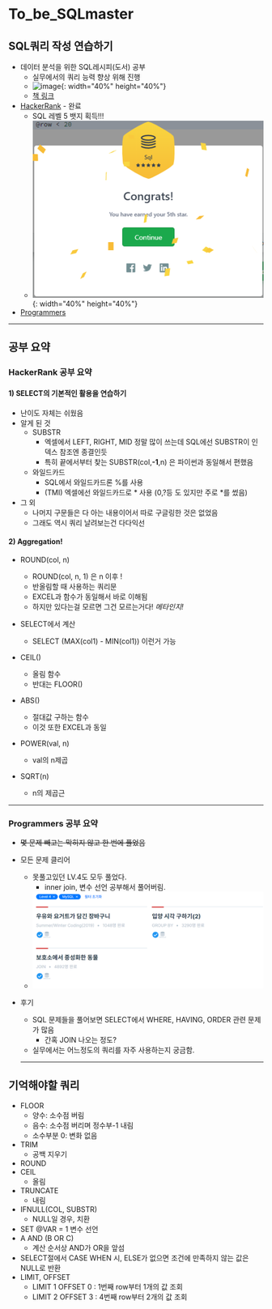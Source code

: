 

# To_be_SQLmaster
## SQL쿼리 작성 연습하기
* 데이터 분석을 위한 SQL레시피(도서) 공부
  * 실무에서의 쿼리 능력 향상 위해 진행
  * ![image](https://www.hanbit.co.kr/data/books/B8585882565_l.jpg){: width="40%" height="40%"}
  * [책 링크](https://www.hanbit.co.kr/store/books/look.php?p_code=B8585882565)
* [HackerRank](https://www.hackerrank.com/domains/sql?filters%5Bstatus%5D%5B%5D=unsolved&badge_type=sql) - 완료
  * SQL 레벨 5 뱃지 획득!!!
  * ![image](hackerrank/sqlbadge.png){: width="40%" height="40%"}
* [Programmers](https://programmers.co.kr/learn/challenges?tab=sql_practice_kit)

- - - -

## 공부 요약

### HackerRank 공부 요약

#### 1) SELECT의 기본적인 활용을 연습하기
* 난이도 자체는 쉬웠음
* 알게 된 것
  * SUBSTR
    * 엑셀에서 LEFT, RIGHT, MID 정말 많이 쓰는데 SQL에선 SUBSTR이 인덱스 참조엔 종결인듯
    * 특히 끝에서부터 찾는 SUBSTR(col,**-1**,n) 은 파이썬과 동일해서 편했음
  * 와일드카드
    * SQL에서 와일드카드론 %를 사용
    * (TMI) 엑셀에선 와일드카드로 * 사용 (0,?등 도 있지만 주로 *를 썼음)
* 그 외
  * 나머지 구문들은 다 아는 내용이어서 따로 구글링한 것은 없었음
  * 그래도 역시 쿼리 날려보는건 다다익선
  
#### 2) Aggregation! 
* ROUND(col, n)
  * ROUND(col, n, 1) 은 n 이후 !
  * 반올림할 때 사용하는 쿼리문
  * EXCEL과 함수가 동일해서 바로 이해됨
  * 하지만 있다는걸 모르면 그건 모르는거다! *메타인지!*

* SELECT에서 계산
  * SELECT (MAX(col1) - MIN(col1)) 이런거 가능
* CEIL()
  * 올림 함수
  * 반대는 FLOOR()
* ABS()
  * 절대값 구하는 함수
  * 이것 또한 EXCEL과 동일
* POWER(val, n)
  * val의 n제곱
* SQRT(n)
  * n의 제곱근  

- - - -
### Programmers 공부 요약
* ~~몇 문제 빼고는 막히지 않고 한 번에 풀었음~~
* 모든 문제 클리어
  * 못풀고있던 LV.4도 모두 풀었다.
    * inner join, 변수 선언 공부해서 풀어버림.
  * ![image](programmers/image.png)
* 후기
  * SQL 문제들을 풀어보면 SELECT에서 WHERE, HAVING, ORDER 관련 문제가 많음
    * 간혹 JOIN 나오는 정도?
  * 실무에서는 어느정도의 쿼리를 자주 사용하는지 궁금함.
  
  
  - - - -
## 기억해야할 쿼리
- FLOOR
  - 양수: 소수점 버림
  - 음수: 소수점 버리며 정수부-1 내림
  - 소수부분 0: 변화 없음
- TRIM
  - 공백 지우기
- ROUND
- CEIL
  - 올림
- TRUNCATE
  - 내림
- IFNULL(COL, SUBSTR)
  - NULL일 경우, 치환
- SET @VAR = 1 변수 선언
- A AND (B OR C)
  - 계산 순서상 AND가 OR을 앞섬
- SELECT절에서 CASE WHEN 시, ELSE가 없으면 조건에 만족하지 않는 값은 NULL로 반환
- LIMIT, OFFSET
  - LIMIT 1 OFFSET 0 : 1번째 row부터 1개의 값 조회
  - LIMIT 2 OFFSET 3 : 4번째 row부터 2개의 값 조회
